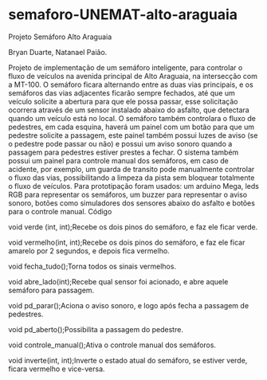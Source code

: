 # semaforo-UNEMAT-alto-araguaia
Projeto Semáforo Alto Araguaia

Bryan Duarte, Natanael Paião.

Projeto de implementação de um semáforo inteligente, para controlar o fluxo de veículos na avenida principal de Alto Araguaia, na intersecção com a MT-100.
O semáforo ficara alternando entre as duas vias principais, e os semáforos das vias adjacentes ficarão sempre fechados, até que um veículo solicite a abertura para que ele possa passar, esse solicitação ocorrera através de um sensor instalado abaixo do asfalto, que detectara quando um veículo está no local.
O semáforo também controlara o fluxo de pedestres, em cada esquina, haverá um painel com um botão para que um pedestre solicite a passagem, este painel também possui luzes de aviso (se o pedestre pode passar ou não) e possui um aviso sonoro quando a passagem para pedestres estiver prestes a fechar.
O sistema também possui um painel para controle manual dos semáforos, em caso de acidente, por exemplo, um guarda de transito pode manualmente controlar o fluxo das vias, possibilitando a limpeza da pista sem bloquear totalmente o fluxo de veículos.
Para prototipação foram usados: um arduino Mega, leds RGB para representar os semáforos, um buzzer para representar o aviso sonoro, botões como simuladores dos sensores abaixo do asfalto e botões para o controle manual.
Código

void verde (int, int);Recebe os dois pinos do semáforo, e faz ele ficar verde.

void vermelho(int, int);Recebe os dois pinos do semáforo, e faz ele ficar amarelo por 2 segundos, e depois fica vermelho.

void fecha_tudo();Torna todos os sinais vermelhos.

void abre_lado(int);Recebe qual sensor foi acionado, e abre aquele semáforo para passagem.

void pd_parar();Aciona o aviso sonoro, e logo após fecha a passagem de pedestres.

void pd_aberto();Possibilita a passagem do pedestre.

void controle_manual();Ativa o controle manual dos semáforos.

void inverte(int, int);Inverte o estado atual do semáforo, se estiver verde, ficara vermelho e vice-versa.
